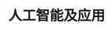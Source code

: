 # 人工智能及应用

<br/>

  <Linkcard 
  url="./deepseek/" 
  title="DeepSeek"  
  logo="/blog/icon/deepseek.png"
  />